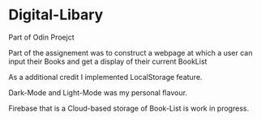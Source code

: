 # Digital-Libary
Part of Odin Proejct

Part of the assignement was to construct a webpage at which a user can input their Books and get a display of their current BookList

As a additional credit I implemented LocalStorage feature.

Dark-Mode and Light-Mode was my personal flavour. 

Firebase that is a Cloud-based storage of Book-List is work in progress.
